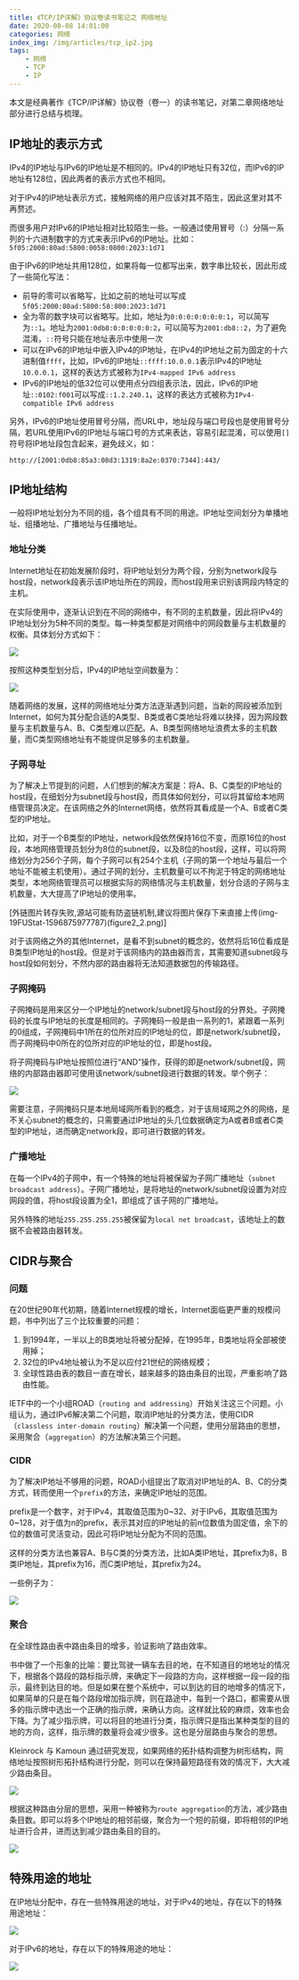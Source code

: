```yaml
---
title: 《TCP/IP详解》协议卷读书笔记之 网络地址
date: 2020-08-08 14:01:00
categories: 网络
index_img: /img/articles/tcp_ip2.jpg
tags:
	- 网络
	- TCP
	- IP
---
```


本文是经典著作《TCP/IP详解》协议卷（卷一）的读书笔记，对第二章网络地址部分进行总结与梳理。

<!-- more -->

## IP地址的表示方式

IPv4的IP地址与IPv6的IP地址是不相同的。IPv4的IP地址只有32位，而IPv6的IP地址有128位，因此两者的表示方式也不相同。

对于IPv4的IP地址表示方式，接触网络的用户应该对其不陌生，因此这里对其不再赘述。

而很多用户对IPv6的IP地址相对比较陌生一些。一般通过使用冒号（:）分隔一系列的十六进制数字的方式来表示IPv6的IP地址。比如：`5f05:2000:80ad:5800:0058:0800:2023:1d71`

由于IPv6的IP地址共用128位，如果将每一位都写出来，数字串比较长，因此形成了一些简化写法：

- 前导的零可以省略写，比如之前的地址可以写成`5f05:2000:80ad:5800:58:800:2023:1d71`
- 全为零的数字块可以省略写。比如，地址为`0:0:0:0:0:0:0:1`，可以简写为`::1`。地址为`2001:0db8:0:0:0:0:0:2`，可以简写为`2001:db8::2`，为了避免混淆，`::`符号只能在地址表示中使用一次
- 可以在IPv6的IP地址中嵌入IPv4的IP地址，在IPv4的IP地址之前为固定的十六进制值`ffff`，比如，IPv6的IP地址`::ffff:10.0.0.1`表示IPv4的IP地址`10.0.0.1`，这样的表达方式被称为`IPv4-mapped IPv6 address`
- IPv6的IP地址的低32位可以使用点分四组表示法，因此，IPv6的IP地址`::0102:f001`可以写成`::1.2.240.1`，这样的表达方式被称为`IPv4-compatible IPv6 address`

另外，IPv6的IP地址使用冒号分隔，而URL中，地址段与端口号段也是使用冒号分隔，若URL使用IPv6的IP地址与端口号的方式来表达，容易引起混淆，可以使用`[]`符号将IP地址段包含起来，避免歧义，如：

`http://[2001:0db8:85a3:08d3:1319:8a2e:0370:7344]:443/`

## IP地址结构

一般将IP地址划分为不同的组，各个组具有不同的用途。IP地址空间划分为单播地址、组播地址、广播地址与任播地址。

### 地址分类

Internet地址在初始发展阶段时，将IP地址划分为两个段，分别为network段与host段，network段表示该IP地址所在的网段，而host段用来识别该网段内特定的主机。

在实际使用中，逐渐认识到在不同的网络中，有不同的主机数量，因此将IPv4的IP地址划分为5种不同的类型。每一种类型都是对网络中的网段数量与主机数量的权衡。具体划分方式如下：

![](figure2_1.png)

按照这种类型划分后，IPv4的IP地址空间数量为：

![](table2_3.png)

随着网络的发展，这样的网络地址分类方法逐渐遇到问题，当新的网段被添加到Internet，如何为其分配合适的A类型、B类或者C类地址将难以抉择，因为网段数量与主机数量与A、B、C类型难以匹配。A、B类型网络地址浪费太多的主机数量，而C类型网络地址有不能提供足够多的主机数量。

### 子网寻址

为了解决上节提到的问题，人们想到的解决方案是：将A、B、C类型的IP地址的host段，在细划分为subnet段与host段，而具体如何划分，可以将其留给本地网络管理员决定。在该网络之外的Internet网络，依然将其看成是一个A、B或者C类型的IP地址。

比如，对于一个B类型的IP地址，network段依然保持16位不变，而原16位的host段，本地网络管理员划分为8位的subnet段，以及8位的host段，这样，可以将网络划分为256个子网，每个子网可以有254个主机（子网的第一个地址与最后一个地址不能被主机使用）。通过子网的划分，主机数量可以不拘泥于特定的网络地址类型，本地网络管理员可以根据实际的网络情况与主机数量，划分合适的子网与主机数量，大大提高了IP地址的使用率。

[外链图片转存失败,源站可能有防盗链机制,建议将图片保存下来直接上传(img-19FUStat-1596875977787)(figure2_2.png)]

对于该网络之外的其他Internet，是看不到subnet的概念的，依然将后16位看成是B类型IP地址的host段。但是对于该网络内的路由器而言，其需要知道subnet段与host段如何划分，不然内部的路由器将无法知道数据包的传输路径。

### 子网掩码

子网掩码是用来区分一个IP地址的network/subnet段与host段的分界处。子网掩码的长度与IP地址的长度是相同的。子网掩码一般是由一系列的1，紧跟着一系列的0组成，子网掩码中1所在的位所对应的IP地址的位，即是network/subnet段，而子网掩码中0所在的位所对应的IP地址的位，即是host段。

将子网掩码与IP地址按照位进行“AND”操作，获得的即是network/subnet段，网络的内部路由器即可使用该network/subnet段进行数据的转发。举个例子：

![](figure2_4.png)

需要注意，子网掩码只是本地局域网所看到的概念，对于该局域网之外的网络，是不关心subnet的概念的，只需要通过IP地址的头几位数据确定为A或者B或者C类型的IP地址，进而确定network段，即可进行数据的转发。

### 广播地址

在每一个IPv4的子网中，有一个特殊的地址将被保留为子网广播地址（`subnet broadcast address`）。子网广播地址，是将地址的network/subnet段设置为对应网段的值，将host段设置为全1，即组成了该子网的广播地址。

另外特殊的地址`255.255.255.255`被保留为`local net broadcast`，该地址上的数据不会被路由器转发。

## CIDR与聚合

### 问题

在20世纪90年代初期，随着Internet规模的增长，Internet面临更严重的规模问题，书中列出了三个比较重要的问题：

1. 到1994年，一半以上的B类地址将被分配掉，在1995年，B类地址将全部被使用掉；
2. 32位的IPv4地址被认为不足以应付21世纪的网络规模；
3. 全球性路由表的数目一直在增长，越来越多的路由条目的出现，严重影响了路由性能。

IETF中的一个小组ROAD（`routing and addressing`）开始关注这三个问题。小组认为，通过IPv6解决第二个问题，取消IP地址的分类方法，使用CIDR（`classless inter-domain routing`）解决第一个问题，使用分层路由的思想，采用聚合（`aggregation`）的方法解决第三个问题。

### CIDR

为了解决IP地址不够用的问题，ROAD小组提出了取消对IP地址的A、B、C的分类方式，转而使用一个`prefix`的方法，来确定IP地址的范围。

prefix是一个数字，对于IPv4，其取值范围为0~32、对于IPv6，其取值范围为0~128，对于值为n的prefix，表示其对应的IP地址的前n位数值为固定值，余下的位的数值可灵活变动，因此可将IP地址分配为不同的范围。

这样的分类方法也兼容A、B与C类的分类方法，比如A类IP地址，其prefix为8，B类IP地址，其prefix为16，而C类IP地址，其prefix为24。

一些例子为：

![](table2_6.png)

### 聚合

在全球性路由表中路由条目的增多，验证影响了路由效率。

书中做了一个形象的比喻：要比驾驶一辆车去目的地，在不知道目的地地址的情况下，根据各个路段的路标指示牌，来确定下一段路的方向，这样根据一段一段的指示，最终到达目的地。但是如果在整个系统中，可以到达的目的地增多的情况下，如果简单的只是在每个路段增加指示牌，则在路途中，每到一个路口，都需要从很多的指示牌中选出一个正确的指示牌，来确认方向。这样就比较的麻烦，效率也会下降。为了减少指示牌，可以将目的地进行分类，指示牌只是指出某种类型的目的地的方向，这样，指示牌的数量将会减少很多。这也是分层路由与聚合的思想。

Kleinrock 与 Kamoun 通过研究发现，如果网络的拓扑结构调整为树形结构，网络地址按照树形拓扑结构进行分配，则可以在保持最短路径有效的情况下，大大减少路由条目。

![](figure2_8.png)

 根据这种路由分层的思想，采用一种被称为`route aggregation`的方法，减少路由条目数。即可以将多个IP地址的相邻前缀，聚合为一个短的前缀，即将相邻的IP地址进行合并，进而达到减少路由条目的目的。

![](figure2_9.png)

## 特殊用途的地址

在IP地址分配中，存在一些特殊用途的地址，对于IPv4的地址，存在以下的特殊用途地址：

![](table2_7.png)

对于IPv6的地址，存在以下的特殊用途的地址：

![](table2_8.png)





